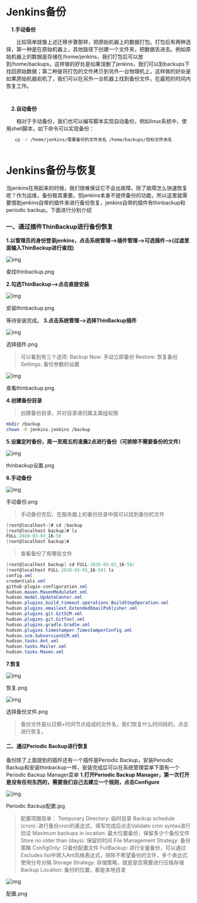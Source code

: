 # Jenkins备份

　**1.手动备份**

　　比较简单就像上述迁移步骤那样，把原始机器上的数据打包。打包后有两种选择，第一种是在原始机器上，其他路径下创建一个文件夹，把数据丢进去。例如原始机器上的数据是存储在/home/jenkins，我们打包后可以放到/home/backups，这样做的好处是如果误删了jenkins，我们可以到backups下找回原始数据；第二种是将打包的文件拷贝到另外一台物理机上，这样做的好处是如果原始机器宕机了，我们可以在另外一台机器上找到备份文件，在最短的时间内恢复工作。

```bash



```

　**2.自动备份**

　　相对于手动备份，我们也可以编写脚本实现自动备份，例如linux系统中，使用shell脚本，如下命令可以实现备份：

```bash
　　cp -r /home/jenkins/需要备份的文件夹名 /home/backups/目标文件夹名
　　
```

# Jenkins备份与恢复



当jenkins在用起来的时候，我们很难保证它不会出故障，除了故障怎么快速恢复呢？作为运维，备份极其重要。但jenkins本身不提供备份的功能，所以这里就需要借助jenkins自带的插件来进行备份恢复，jenkins自带的插件有thinbackup和periodic backup。下面进行分别介绍

### 一、通过插件ThinBackup进行备份恢复

**1.以管理员的身份登录jenkins，点击系统管理—>插件管理—->可选插件—>(过滤里面输入ThinBackup进行查找)**

![img](jenkins备份.assets/1200.png)

查找thinbackup.png


**2.勾选ThinBackup—>点击直接安装**

![img](jenkins备份.assets/1200-16399812651583.png)

安装thinbackup.png

 等待安装完成。
**3.点击系统管理—>选择ThinBackup插件**

![img](jenkins备份.assets/1200-16399812683915.png)

选择插件.png



> 可以看到有三个选项:
>  Backup Now: 手动立即备份
>  Restore: 恢复备份
>  Settings: 备份参数的设置

![img](jenkins备份.assets/1200-16399812721917.png)

查看thinbackup.png

**4.创建备份目录**

> 创建备份目录，并对目录递归属主属组权限

```bash
mkdir /backup
chown -R jenkins.jenkins /backup
```

**5.设置定时备份，周一至周五的凌晨2点进行备份（可排除不需要备份的文件）**

![img](jenkins备份.assets/1200-16399814764389.png)

thinbackup设置.png


**6.手动备份**

![img](jenkins备份.assets/1200-163998163919711.png)

手动备份.png



> 手动备份完后，在服务器上的备份目录中就可以找到备份的文件

```csharp
[root@localhost~]# cd /backup
[root@localhost backup]# ls
FULL-2020-03-03_16-58
[root@localhost backup]#
```

> 查看备份了有哪些文件

```csharp
[root@localhost backup] cd FULL-2020-03-03_16-58/
[root@localhost FULL-2020-03-03_16-58] ls
config.xml
credentials.xml
github-plugin-configuration.xml
hudson.maven.MavenModuleSet.xml
hudson.model.UpdateCenter.xml
hudson.plugins.build_timeout.operations.BuildStepOperation.xml
hudson.plugins.emailext.ExtendedEmailPublisher.xml
hudson.plugins.git.GitSCM.xml
hudson.plugins.git.GitTool.xml
hudson.plugins.gradle.Gradle.xml
hudson.plugins.timestamper.TimestamperConfig.xml
hudson.scm.SubversionSCM.xml
hudson.tasks.Ant.xml
hudson.tasks.Mailer.xml
hudson.tasks.Maven.xml
```

**7.恢复**

![img](jenkins备份.assets/1200-163998165250813.png)

恢复.png



![img](jenkins备份.assets/1200-163998165716515.png)

选择备份文件.png



> 备份文件是以日期+时间节点组成的文件名，我们恢复什么时间段的，点击进行恢复。

#### 二、通过Periodic Backup进行恢复

备份除了上面提到的插件还有一个插件是Periodic Backup，安装Periodic Backup和安装thinbackup一样，安装完成后可以在系统管理菜单下面有一个Periodic Backup Manager菜单
 **1.打开Periodic Backup Manager，第一次打开是没有任何东西的，需要我们自己去建立一个规则，点击Configure**

![img](jenkins备份.assets/1200-163998166702717.jpeg)

Periodic Backup配置.jpg



> 配置项跟简单：
>  Temporary Directory: 临时目录
>  Backup schedule (cron): 进行备份cron的表达式，填写完成后点击Validate cron syntax进行验证
>  Maximum backups in location: 最大位置备份，保留多少个备份文件
>  Store no older than (days): 保留的时间
>  File Management Strategy: 备份策略
>  ConfigOnly: 只备份配置文件
>  FullBackup: 进行全量备份，可以通过Excludes list中填入Ant风格表达式，排除不希望备份的文件，多个表达式使用分号分隔
>  Storage Strategy: 存储策略，就是是否需要进行压缩存储
>  Backup Location: 备份的位置，都是本地目录

![img](jenkins备份.assets/1200-163998167455619.png)

配置.png
